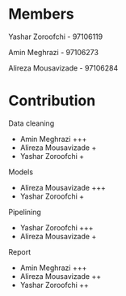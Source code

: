 Members
=======

Yashar Zoroofchi - 97106119

Amin Meghrazi - 97106273

Alireza Mousavizade - 97106284

Contribution
============

Data cleaning
  * Amin Meghrazi +++
  * Alireza Mousavizade +
  * Yashar Zoroofchi +

Models
  * Alireza Mousavizade +++
  * Yashar Zoroofchi +

Pipelining
  * Yashar Zoroofchi +++
  * Alireza Mousavizade +

Report
  * Amin Meghrazi +++
  * Alireza Mousavizade ++
  * Yashar Zoroofchi ++
